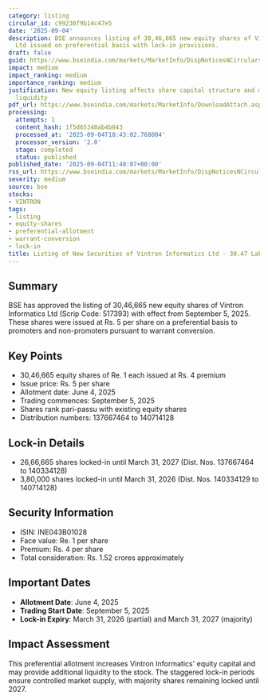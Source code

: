 ```yaml
---
category: listing
circular_id: c99230f9b14c47e5
date: '2025-09-04'
description: BSE announces listing of 30,46,665 new equity shares of Vintron Informatics
  Ltd issued on preferential basis with lock-in provisions.
draft: false
guid: https://www.bseindia.com/markets/MarketInfo/DispNoticesNCirculars.aspx?Noticeid={84CC7FD2-7DC8-4D52-AEA5-87AB8CC679F7}&noticeno=20250904-21&dt=09/04/2025&icount=21&totcount=68&flag=0
impact: medium
impact_ranking: medium
importance_ranking: medium
justification: New equity listing affects share capital structure and may impact trading
  liquidity
pdf_url: https://www.bseindia.com/markets/MarketInfo/DownloadAttach.aspx?id=20250904-21&attachedId=
processing:
  attempts: 1
  content_hash: 1f5d65348ab4b843
  processed_at: '2025-09-04T18:43:02.768004'
  processor_version: '2.0'
  stage: completed
  status: published
published_date: '2025-09-04T11:40:07+00:00'
rss_url: https://www.bseindia.com/markets/MarketInfo/DispNoticesNCirculars.aspx?Noticeid={84CC7FD2-7DC8-4D52-AEA5-87AB8CC679F7}&noticeno=20250904-21&dt=09/04/2025&icount=21&totcount=68&flag=0
severity: medium
source: bse
stocks:
- VINTRON
tags:
- listing
- equity-shares
- preferential-allotment
- warrant-conversion
- lock-in
title: Listing of New Securities of Vintron Informatics Ltd - 30.47 Lakh Equity Shares
---
```


## Summary

BSE has approved the listing of 30,46,665 new equity shares of Vintron Informatics Ltd (Scrip Code: 517393) with effect from September 5, 2025. These shares were issued at Rs. 5 per share on a preferential basis to promoters and non-promoters pursuant to warrant conversion.

## Key Points

- 30,46,665 equity shares of Re. 1 each issued at Rs. 4 premium
- Issue price: Rs. 5 per share
- Allotment date: June 4, 2025
- Trading commences: September 5, 2025
- Shares rank pari-passu with existing equity shares
- Distribution numbers: 137667464 to 140714128

## Lock-in Details

- 26,66,665 shares locked-in until March 31, 2027 (Dist. Nos. 137667464 to 140334128)
- 3,80,000 shares locked-in until March 31, 2026 (Dist. Nos. 140334129 to 140714128)

## Security Information

- ISIN: INE043B01028
- Face value: Re. 1 per share
- Premium: Rs. 4 per share
- Total consideration: Rs. 1.52 crores approximately

## Important Dates

- **Allotment Date**: June 4, 2025
- **Trading Start Date**: September 5, 2025
- **Lock-in Expiry**: March 31, 2026 (partial) and March 31, 2027 (majority)

## Impact Assessment

This preferential allotment increases Vintron Informatics' equity capital and may provide additional liquidity to the stock. The staggered lock-in periods ensure controlled market supply, with majority shares remaining locked until 2027.